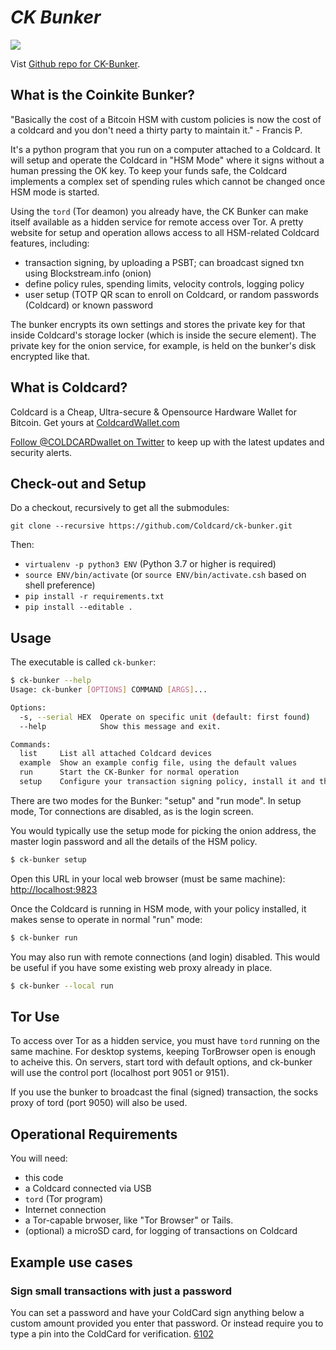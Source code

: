 # <i>CK Bunker</i>

![](https://github.com/Coldcard/ck-bunker/blob/master/static/screen-shot.jpg)

Vist [Github repo for CK-Bunker](https://github.com/Coldcard/ck-bunker).

## What is the Coinkite Bunker?

"Basically the cost of a Bitcoin HSM with custom policies is now the cost of a coldcard and you don't need a thirty party to maintain it." - Francis P.

It's a python program that you run on a computer attached to a
Coldcard. It will setup and operate the Coldcard in "HSM Mode" where
it signs without a human pressing the OK key.  To keep your
funds safe, the Coldcard implements a complex set of spending rules
which cannot be changed once HSM mode is started.

Using the `tord` (Tor deamon) you already have, the CK Bunker can
make itself available as a hidden service for remote access over
Tor.  A pretty website for setup and operation allows access to all
HSM-related Coldcard features, including:

- transaction signing, by uploading a PSBT; can broadcast signed txn using Blockstream.info (onion)
- define policy rules, spending limits, velocity controls, logging policy
- user setup (TOTP QR scan to enroll on Coldcard, or random passwords (Coldcard) or known password

The bunker encrypts its own settings and stores the private key for that inside Coldcard's
storage locker (which is inside the secure element). The private key for the onion
service, for example, is held on the bunker's disk encrypted like that.

## What is Coldcard?

Coldcard is a Cheap, Ultra-secure & Opensource Hardware Wallet for Bitcoin.
Get yours at [ColdcardWallet.com](http://coldcardwallet.com)

[Follow @COLDCARDwallet on Twitter](https://twitter.com/coldcardwallet) to keep up
with the latest updates and security alerts. 

## Check-out and Setup

Do a checkout, recursively to get all the submodules:

    git clone --recursive https://github.com/Coldcard/ck-bunker.git

Then:

- `virtualenv -p python3 ENV` (Python 3.7 or higher is required)
- `source ENV/bin/activate` (or `source ENV/bin/activate.csh` based on shell preference)
- `pip install -r requirements.txt`
- `pip install --editable .`

## Usage

The executable is called `ck-bunker`:

```sh
$ ck-bunker --help
Usage: ck-bunker [OPTIONS] COMMAND [ARGS]...

Options:
  -s, --serial HEX  Operate on specific unit (default: first found)
  --help            Show this message and exit.

Commands:
  list     List all attached Coldcard devices
  example  Show an example config file, using the default values
  run      Start the CK-Bunker for normal operation
  setup    Configure your transaction signing policy, install it and then...
```

There are two modes for the Bunker: "setup" and "run mode". In setup
mode, Tor connections are disabled, as is the login screen.

You would typically use the setup mode for picking the onion address, the
master login password and all the details of the HSM policy.

```sh
$ ck-bunker setup
```

Open this URL in your local web browser (must be same machine):
<http://localhost:9823>

Once the Coldcard is running in HSM mode, with your policy installed,
it makes sense to operate in normal "run" mode:

```sh
$ ck-bunker run
```

You may also run with remote connections (and login) disabled. This would be useful
if you have some existing web proxy already in place.

```sh
$ ck-bunker --local run
```

## Tor Use

To access over Tor as a hidden service, you must have `tord` running
on the same machine. For desktop systems, keeping TorBrowser open
is enough to acheive this. On servers, start tord with default options,
and ck-bunker will use the control port (localhost port 9051 or 9151).

If you use the bunker to broadcast the final (signed) transaction,
the socks proxy of tord (port 9050) will also be used.


## Operational Requirements

You will need:

- this code
- a Coldcard connected via USB
- `tord` (Tor program)
- Internet connection
- a Tor-capable brwoser, like "Tor Browser" or Tails.
- (optional) a microSD card, for logging of transactions on Coldcard


## Example use cases

### Sign small transactions with just a password

You can set a password and have your ColdCard sign anything below a custom amount provided you enter that password.
Or instead require you to type a pin into the ColdCard for verification. [6102](https://twitter.com/6102bitcoin/status/1228425672827293696)

